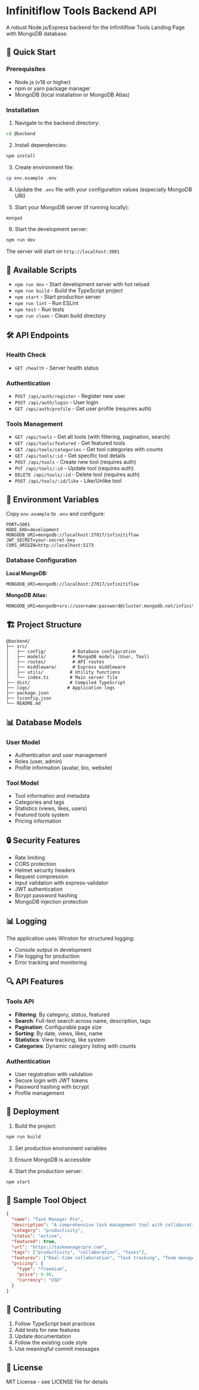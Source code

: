 # Infinitiflow Tools Backend API

A robust Node.js/Express backend for the Infinitiflow Tools Landing Page with MongoDB database.

## 🚀 Quick Start

### Prerequisites

- Node.js (v18 or higher)
- npm or yarn package manager
- MongoDB (local installation or MongoDB Atlas)

### Installation

1. Navigate to the backend directory:
```bash
cd @backend
```

2. Install dependencies:
```bash
npm install
```

3. Create environment file:
```bash
cp env.example .env
```

4. Update the `.env` file with your configuration values (especially MongoDB URI)

5. Start your MongoDB server (if running locally):
```bash
mongod
```

6. Start the development server:
```bash
npm run dev
```

The server will start on `http://localhost:3001`

## 📝 Available Scripts

- `npm run dev` - Start development server with hot reload
- `npm run build` - Build the TypeScript project
- `npm start` - Start production server
- `npm run lint` - Run ESLint
- `npm test` - Run tests
- `npm run clean` - Clean build directory

## 🛠 API Endpoints

### Health Check
- `GET /health` - Server health status

### Authentication
- `POST /api/auth/register` - Register new user
- `POST /api/auth/login` - User login
- `GET /api/auth/profile` - Get user profile (requires auth)

### Tools Management
- `GET /api/tools` - Get all tools (with filtering, pagination, search)
- `GET /api/tools/featured` - Get featured tools
- `GET /api/tools/categories` - Get tool categories with counts
- `GET /api/tools/:id` - Get specific tool details
- `POST /api/tools` - Create new tool (requires auth)
- `PUT /api/tools/:id` - Update tool (requires auth)
- `DELETE /api/tools/:id` - Delete tool (requires auth)
- `POST /api/tools/:id/like` - Like/Unlike tool

## 🔧 Environment Variables

Copy `env.example` to `.env` and configure:

```env
PORT=3001
NODE_ENV=development
MONGODB_URI=mongodb://localhost:27017/infinitiflow
JWT_SECRET=your-secret-key
CORS_ORIGIN=http://localhost:5173
```

### Database Configuration

**Local MongoDB:**
```env
MONGODB_URI=mongodb://localhost:27017/infinitiflow
```

**MongoDB Atlas:**
```env
MONGODB_URI=mongodb+srv://username:password@cluster.mongodb.net/infinitiflow
```

## 🏗 Project Structure

```
@backend/
├── src/
│   ├── config/          # Database configuration
│   ├── models/          # MongoDB models (User, Tool)
│   ├── routes/          # API routes
│   ├── middleware/      # Express middleware
│   ├── utils/          # Utility functions
│   └── index.ts        # Main server file
├── dist/               # Compiled TypeScript
├── logs/              # Application logs
├── package.json
├── tsconfig.json
└── README.md
```

## 📊 Database Models

### User Model
- Authentication and user management
- Roles (user, admin)
- Profile information (avatar, bio, website)

### Tool Model
- Tool information and metadata
- Categories and tags
- Statistics (views, likes, users)
- Featured tools system
- Pricing information

## 🔒 Security Features

- Rate limiting
- CORS protection
- Helmet security headers
- Request compression
- Input validation with express-validator
- JWT authentication
- Bcrypt password hashing
- MongoDB injection protection

## 📊 Logging

The application uses Winston for structured logging:
- Console output in development
- File logging for production
- Error tracking and monitoring

## 🔍 API Features

### Tools API
- **Filtering**: By category, status, featured
- **Search**: Full-text search across name, description, tags
- **Pagination**: Configurable page size
- **Sorting**: By date, views, likes, name
- **Statistics**: View tracking, like system
- **Categories**: Dynamic category listing with counts

### Authentication
- User registration with validation
- Secure login with JWT tokens
- Password hashing with bcrypt
- Profile management

## 🚀 Deployment

1. Build the project:
```bash
npm run build
```

2. Set production environment variables

3. Ensure MongoDB is accessible

4. Start the production server:
```bash
npm start
```

## 📝 Sample Tool Object

```json
{
  "name": "Task Manager Pro",
  "description": "A comprehensive task management tool with collaboration features",
  "category": "productivity",
  "status": "active",
  "featured": true,
  "url": "https://taskmanagerpro.com",
  "tags": ["productivity", "collaboration", "tasks"],
  "features": ["Real-time collaboration", "Task tracking", "Team management"],
  "pricing": {
    "type": "freemium",
    "price": 9.99,
    "currency": "USD"
  }
}
```

## 🤝 Contributing

1. Follow TypeScript best practices
2. Add tests for new features
3. Update documentation
4. Follow the existing code style
5. Use meaningful commit messages

## 📄 License

MIT License - see LICENSE file for details 
